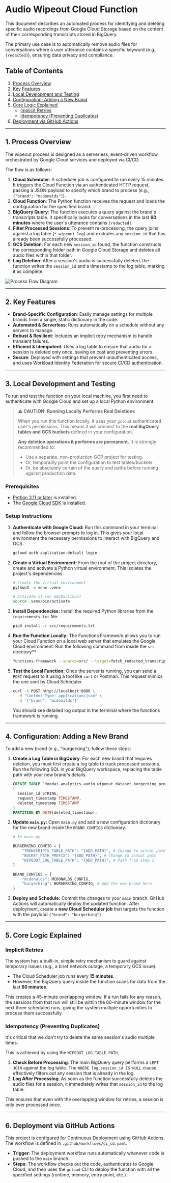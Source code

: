 # Audio Wipeout Cloud Function

This document describes an automated process for identifying and deleting specific audio recordings from Google Cloud Storage based on the content of their corresponding transcripts stored in BigQuery.

The primary use case is to automatically remove audio files for conversations where a user utterance contains a specific keyword (e.g., `[redacted]`), ensuring data privacy and compliance.

## Table of Contents
1.  [Process Overview](#process-overview)
2.  [Key Features](#key-features)
3.  [Local Development and Testing](#local-development-and-testing)
4.  [Configuration: Adding a New Brand](#configuration-adding-a-new-brand)
5.  [Core Logic Explained](#core-logic-explained)
    * [Implicit Retries](#implicit-retries)
    * [Idempotency (Preventing Duplicates)](#idempotency-preventing-duplicates)
6.  [Deployment via GitHub Actions](#deployment-via-github-actions)

---

## 1. Process Overview

The wipeout process is designed as a serverless, event-driven workflow orchestrated by Google Cloud services and deployed via CI/CD.

The flow is as follows:
1.  **Cloud Scheduler**: A scheduler job is configured to run every 15 minutes. It triggers the Cloud Function via an authenticated HTTP request, passing a JSON payload to specify which brand to process (e.g., `{"brand": "mcdonalds"}`).
2.  **Cloud Function**: The Python function receives the request and loads the configuration for the specified brand.
3.  **BigQuery Query**: The function executes a query against the brand's transcripts table. It specifically looks for conversations in the last **60 minutes** where the user's utterance contains `[redacted]`.
4.  **Filter Processed Sessions**: To prevent re-processing, the query joins against a log table (`*_wipeout_log`) and excludes any `session_id` that has already been successfully processed.
5.  **GCS Deletion**: For each new `session_id` found, the function constructs the corresponding folder path in Google Cloud Storage and deletes all audio files within that folder.
6.  **Log Deletion**: After a session's audio is successfully deleted, the function writes the `session_id` and a timestamp to the log table, marking it as complete.

![Process Flow Diagram](https://placehold.co/800x250/F0F4F8/334155?text=Scheduler+%E2%86%92+Function+%E2%86%92+BigQuery+%26+GCS+%E2%86%92+BigQuery+Log)

---

## 2. Key Features

* **Brand-Specific Configuration**: Easily manage settings for multiple brands from a single, static dictionary in the code.
* **Automated & Serverless**: Runs automatically on a schedule without any servers to manage.
* **Robust & Resilient**: Includes an implicit retry mechanism to handle transient failures.
* **Efficient & Idempotent**: Uses a log table to ensure that audio for a session is deleted only once, saving on cost and preventing errors.
* **Secure**: Deployed with settings that prevent unauthenticated access, and uses Workload Identity Federation for secure CI/CD authentication.

---

## 3. Local Development and Testing

To run and test the function on your local machine, you first need to authenticate with Google Cloud and set up a local Python environment.


> **⚠️ CAUTION: Running Locally Performs Real Deletions**
>
> When you run this function locally, it uses your `gcloud` authenticated user's permissions. This means it will connect to the **real BigQuery tables and GCS buckets** defined in your configuration.
>
> **Any deletion operations it performs are permanent.** It is strongly recommended to:
> * Use a separate, non-production GCP project for testing.
> * Or, temporarily point the configuration to test tables/buckets.
> * Or, be absolutely certain of the query and paths before running against production data.

### Prerequisites
* [Python 3.11 or later](https://www.python.org/downloads/) is installed.
* The [Google Cloud SDK](https://cloud.google.com/sdk/docs/install) is installed.

### Setup Instructions

1.  **Authenticate with Google Cloud:**
    Run this command in your terminal and follow the browser prompts to log in. This gives your local environment the necessary permissions to interact with BigQuery and GCS.
    ```bash
    gcloud auth application-default login
    ```

2.  **Create a Virtual Environment:**
    From the root of the project directory, create and activate a Python virtual environment. This isolates the project's dependencies.
    ```bash
    # Create the virtual environment
    python3 -m venv .venv

    # Activate it (on macOS/Linux)
    source .venv/bin/activate
    ```

3.  **Install Dependencies:**
    Install the required Python libraries from the `requirements.txt` file.
    ```bash
    pip3 install -r src/requirements.txt
    ```

4.  **Run the Function Locally:**
    The Functions Framework allows you to run your Cloud Function on a local web server that emulates the Google Cloud environment.
    Run the following command from inside the `src` directory**
    ```bash
    functions-framework --source=src/ --target=fetch_redacted_transcripts_and_delete_audio --port=8080
    ```

5.  **Test the Local Function:**
    Once the server is running, you can send a `POST` request to it using a tool like `curl` or Postman. This request mimics the one sent by Cloud Scheduler.
    ```bash
    curl -X POST http://localhost:8080 \
      -H "Content-Type: application/json" \
      -d '{"brand": "mcdonalds"}'
    ```
    You should see detailed log output in the terminal where the functions framework is running.

---

## 4. Configuration: Adding a New Brand

To add a new brand (e.g., "burgerking"), follow these steps:

1.  **Create a Log Table in BigQuery**:
    For each new brand that requires deletion, you must first create a log table to track processed sessions. Run the following SQL in your BigQuery workspace, replacing the table path with your new brand's details.
    ```sql
    CREATE TABLE `foodai-analytics.audio_wipeout_dataset.burgerking_prod_log`
    (
      session_id STRING,
      request_timestamp TIMESTAMP,
      deleted_timestamp TIMESTAMP
    )
    PARTITION BY DATE(deleted_timestamp);
    ```

2.  **Update `main.py`:**
    Open `main.py` and add a new configuration dictionary for the new brand inside the `BRAND_CONFIGS` dictionary.

    ```python
    # In main.py

    BURGERKING_CONFIG = {
        "TRANSCRIPTS_TABLE_PATH": "{ADD_PATH}", # Change to actual path
        "BUCKET_PATH_PREFIX": "{ADD_PATH}", # Change to actual path
        "WIPEOUT_LOG_TABLE_PATH": "{ADD_PATH}", # Path from step 1
    }

    BRAND_CONFIGS = {
        "mcdonalds": MCDONALDS_CONFIG,
        "burgerking": BURGERKING_CONFIG, # Add the new brand here
    }
    ```

3.  **Deploy and Schedule:**
    Commit the changes to your `main` branch. GitHub Actions will automatically deploy the updated function. After deployment, create a **new Cloud Scheduler job** that targets the function with the payload `{"brand": "burgerking"}`.

---

## 5. Core Logic Explained

### Implicit Retries

The system has a built-in, simple retry mechanism to guard against temporary issues (e.g., a brief network outage, a temporary GCS issue).

* The Cloud Scheduler job runs every **15 minutes**.
* However, the BigQuery query inside the function scans for data from the last **60 minutes**.

This creates a 45-minute overlapping window. If a run fails for any reason, the sessions from that run will still be within the 60-minute window for the next three scheduled runs, giving the system multiple opportunities to process them successfully.

### Idempotency (Preventing Duplicates)

It's critical that we don't try to delete the same session's audio multiple times.

This is achieved by using the `WIPEOUT_LOG_TABLE_PATH`.

1.  **Check Before Processing**: The main BigQuery query performs a `LEFT JOIN` against the log table. The `WHERE log.session_id IS NULL` clause effectively filters out any session that is already in the log.
2.  **Log After Processing**: As soon as the function successfully deletes the audio files for a session, it immediately writes that `session_id` to the log table.

This ensures that even with the overlapping window for retries, a session is only ever processed once.

---

## 6. Deployment via GitHub Actions

This project is configured for Continuous Deployment using GitHub Actions. The workflow is defined in `.github/workflows/ci_cd.yaml`.

* **Trigger**: The deployment workflow runs automatically whenever code is pushed to the `main` branch.
* **Steps**: The workflow checks out the code, authenticates to Google Cloud, and then uses the `gcloud` CLI to deploy the function with all the specified settings (runtime, memory, entry point, etc.).
